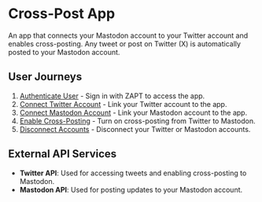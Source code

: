# Cross-Post App

An app that connects your Mastodon account to your Twitter account and enables cross-posting. Any tweet or post on Twitter (X) is automatically posted to your Mastodon account.

## User Journeys

1. [Authenticate User](docs/journeys/authenticate-user.md) - Sign in with ZAPT to access the app.
2. [Connect Twitter Account](docs/journeys/connect-twitter-account.md) - Link your Twitter account to the app.
3. [Connect Mastodon Account](docs/journeys/connect-mastodon-account.md) - Link your Mastodon account to the app.
4. [Enable Cross-Posting](docs/journeys/enable-cross-posting.md) - Turn on cross-posting from Twitter to Mastodon.
5. [Disconnect Accounts](docs/journeys/disconnect-accounts.md) - Disconnect your Twitter or Mastodon accounts.

## External API Services

- **Twitter API**: Used for accessing tweets and enabling cross-posting to Mastodon.
- **Mastodon API**: Used for posting updates to your Mastodon account.
